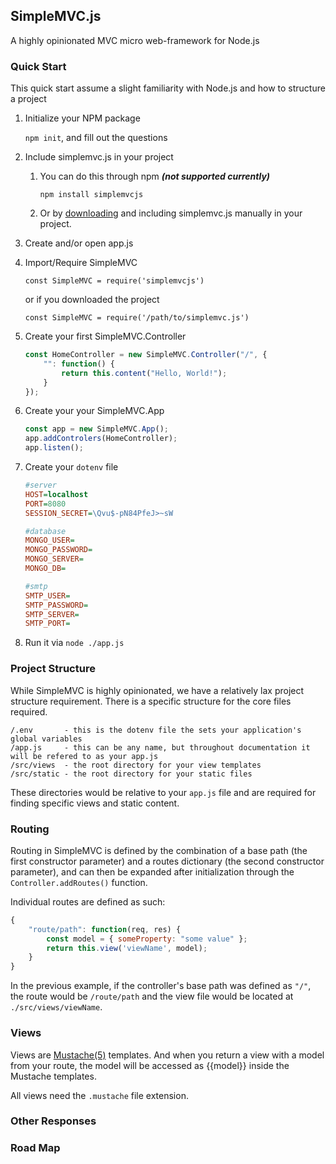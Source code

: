 ## SimpleMVC.js
A highly opinionated MVC micro web-framework for Node.js

### Quick Start
This quick start assume a slight familiarity with Node.js and how to structure a project
1. Initialize your NPM package

	`npm init`, and fill out the questions
2. Include simplemvc.js in your project
    1. You can do this through npm ***(not supported currently)***
    
         `npm install simplemvcjs`
    2. Or by [downloading](#) and including simplemvc.js manually in your project.
3. Create and/or open app.js
4. Import/Require SimpleMVC
	
	`const SimpleMVC = require('simplemvcjs')`
	
	or if you downloaded the project
	
	`const SimpleMVC = require('/path/to/simplemvc.js')`
5. Create your first SimpleMVC.Controller
	```js
	const HomeController = new SimpleMVC.Controller("/", {
		"": function() {
			return this.content("Hello, World!");
		}
	});
	```
6. Create your your SimpleMVC.App
	```js
	const app = new SimpleMVC.App();
	app.addControlers(HomeController);
	app.listen();
	```
7. Create your `dotenv` file
	```ini
	#server
	HOST=localhost
	PORT=8080
	SESSION_SECRET=\Qvu$-pN84PfeJ>~sW

	#database
	MONGO_USER=
	MONGO_PASSWORD=
	MONGO_SERVER=
	MONGO_DB=

	#smtp
	SMTP_USER=
	SMTP_PASSWORD=
	SMTP_SERVER=
	SMTP_PORT=
	```
8. Run it via `node ./app.js`

### Project Structure
While SimpleMVC is highly opinionated, we have a relatively lax project structure requirement. There is a specific structure for the core files required.
```
/.env       - this is the dotenv file the sets your application's global variables
/app.js     - this can be any name, but throughout documentation it will be refered to as your app.js
/src/views  - the root directory for your view templates
/src/static - the root directory for your static files
```
These directories would be relative to your `app.js` file and are required for finding specific views and static content.

### Routing
Routing in SimpleMVC is defined by the combination of a base path (the first constructor parameter) and a routes dictionary (the second constructor parameter), and can then be expanded after initialization through the `Controller.addRoutes()` function.

Individual routes are defined as such:
```js
{
	"route/path": function(req, res) {
		const model = { someProperty: "some value" };
		return this.view('viewName', model);
	}
}
```
In the previous example, if the controller's base path was defined as `"/"`, the route would be `/route/path` and the view file would be located at `./src/views/viewName`.
### Views
Views are [Mustache(5)](https://mustache.github.io/mustache.5.html) templates. And when you return a view with a model from your route, the model will be accessed as  {{model}} inside the Mustache templates.

All views need the `.mustache` file extension.

### Other Responses

### Road Map
